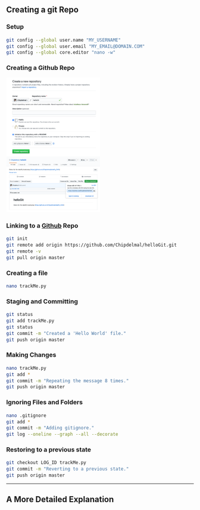 ## Creating a git Repo

###  Setup

```bash
git config --global user.name "MY_USERNAME"
git config --global user.email "MY_EMAIL@DOMAIN.COM"
git config --global core.editor "nano -w"
```

### Creating a Github Repo

<img src="../md/media/git01.png" width="50%">


<img src="../md/media/git02.png" width="50%">


### Linking to a [Github](https://github.com/) Repo

```bash
git init
git remote add origin https://github.com/Chipdelmal/helloGit.git
git remote -v
git pull origin master
```

### Creating a file

```bash
nano trackMe.py
```

### Staging and Committing

```bash
git status
git add trackMe.py
git status
git commit -m "Created a 'Hello World' file."
git push origin master
```

### Making Changes

```bash
nano trackMe.py
git add *
git commit -m "Repeating the message 8 times."
git push origin master
```

### Ignoring Files and Folders

```bash
nano .gitignore
git add *
git commit -m "Adding gitignore."
git log --oneline --graph --all --decorate
```

### Restoring to a previous state

```bash
git checkout LOG_ID trackMe.py
git commit -m "Reverting to a previous state."
git push origin master
```

<hr>

##  A More Detailed Explanation
